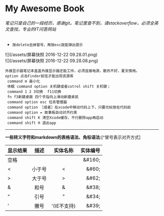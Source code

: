 # My Awesome Book

###### 笔记只是自己的一段经历，感谢git。笔记里查不到，请stackoverflow，必须全英文查找，专业的IT问答网站

* `按delete去掉冒号，再按esc就能弹出提示`

![](/assets/屏幕快照 2016-12-22 09.28.01.png)  
![](/assets/屏幕快照 2016-12-22 09.28.08.png)

```
外接显示器笔记本盒盖外接显示器还能工作，必须连接电源，散热不好，夏天慎用。
option 点击Finder前往才能出现资源库
 command m 最小化
 休眠 command option 关机键或者cotrol shift 关机键；
 command 1 2 3切换  f11切换
 fn f3新建桌面 四个手指向上滑动新建桌民
 command option esc 任务管理器
 command option ［或者］在xcode中移动代码上下，只要光标放在代码前
 command option = 故事板自动对齐约束
 command shift K 清空Xcode缓存，不行删除app再启动
 command shift H 退出app
```

---

**一些转义字符和markdown的表格语法、角标语法:**[^冒号表示对齐方式]

| 显示结果 | 描述 | 实体名称 | 实体编号 |
| :--- | :---: | :---: | ---: |
| 空格 |  |  | &\#160; |
| &lt; | 小于号 | &lt; | &\#60; |
| &gt; | 大于号 | &gt; | &\#62; |
| & | 和号 | & | &\#38; |
| “ | 引号 | " | &\#34; |
| ‘ | 撇号 | '\(IE不支持\) | &\#39; |



